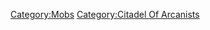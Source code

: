 [Category:Mobs](Category:Mobs "wikilink") [Category:Citadel Of
Arcanists](Category:Citadel_Of_Arcanists "wikilink")
